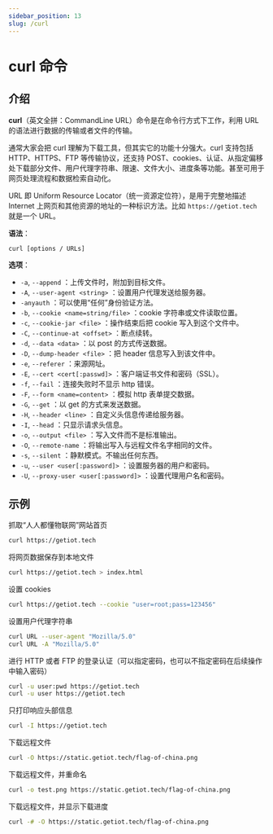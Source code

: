 ```yaml
---
sidebar_position: 13
slug: /curl
---
```


# curl 命令



## 介绍

**curl**（英文全拼：CommandLine URL）命令是在命令行方式下工作，利用 URL 的语法进行数据的传输或者文件的传输。

通常大家会把 curl 理解为下载工具，但其实它的功能十分强大。curl 支持包括 HTTP、HTTPS、FTP 等传输协议，还支持 POST、cookies、认证、从指定偏移处下载部分文件、用户代理字符串、限速、文件大小、进度条等功能。甚至可用于网页处理流程和数据检索自动化。

URL 即 Uniform Resource Locator（统一资源定位符），是用于完整地描述 Internet 上网页和其他资源的地址的一种标识方法。比如 `https://getiot.tech` 就是一个 URL。

**语法**：

```bash
curl [options / URLs]
```

**选项**：

- `-a`, `--append` ：上传文件时，附加到目标文件。
- `-A`, `--user-agent <string>` ：设置用户代理发送给服务器。
- `-anyauth` ：可以使用“任何”身份验证方法。
- `-b`, `--cookie <name=string/file>` ：cookie 字符串或文件读取位置。
- `-c`, `--cookie-jar <file>` ：操作结束后把 cookie 写入到这个文件中。
- `-C`, `--continue-at <offset>` ：断点续转。
- `-d`, `--data <data>` ：以 post 的方式传送数据。
- `-D`, `--dump-header <file>` ：把 header 信息写入到该文件中。
- `-e`, `--referer` ：来源网址。
- `-E`, `--cert <cert[:passwd]>` ：客户端证书文件和密码（SSL）。
- `-f`, `--fail` ：连接失败时不显示 http 错误。
- `-F`, `--form <name=content>` ：模拟 http 表单提交数据。
- `-G`, `--get` ：以 get 的方式来发送数据。
- `-H`, `--header <line>` ：自定义头信息传递给服务器。
- `-I`, `--head` ：只显示请求头信息。
- `-o`, `--output <file>` ：写入文件而不是标准输出。
- `-O`, `--remote-name` ：将输出写入与远程文件名字相同的文件。
- `-s`, `--silent` ：静默模式。不输出任何东西。
- `-u`, `--user <user[:password]>` ：设置服务器的用户和密码。
- `-U`, `--proxy-user <user[:password]>` ：设置代理用户名和密码。



## 示例

抓取“人人都懂物联网”网站首页

```bash
curl https://getiot.tech
```

将网页数据保存到本地文件

```bash
curl https://getiot.tech > index.html
```

设置 cookies

```bash
curl https://getiot.tech --cookie "user=root;pass=123456"
```

设置用户代理字符串

```bash
curl URL --user-agent "Mozilla/5.0"
curl URL -A "Mozilla/5.0"
```

进行 HTTP 或者 FTP 的登录认证（可以指定密码，也可以不指定密码在后续操作中输入密码）

```bash
curl -u user:pwd https://getiot.tech
curl -u user https://getiot.tech
```

只打印响应头部信息

```bash
curl -I https://getiot.tech
```

下载远程文件

```bash
curl -O https://static.getiot.tech/flag-of-china.png
```

下载远程文件，并重命名

```bash
curl -o test.png https://static.getiot.tech/flag-of-china.png
```

下载远程文件，并显示下载进度

```bash
curl -# -O https://static.getiot.tech/flag-of-china.png
```






